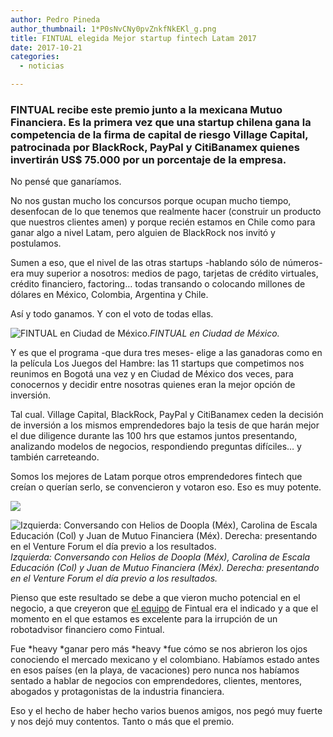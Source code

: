 ```yaml
---
author: Pedro Pineda
author_thumbnail: 1*P0sNvCNy0pvZnkfNkEKl_g.png
title: FINTUAL elegida Mejor startup fintech Latam 2017
date: 2017-10-21
categories:
  - noticias

---
```


### FINTUAL recibe este premio junto a la mexicana Mutuo Financiera. Es la primera vez que una startup chilena gana la competencia de la firma de capital de riesgo Village Capital, patrocinada por BlackRock, PayPal y CitiBanamex quienes invertirán US$ 75.000 por un porcentaje de la empresa.

No pensé que ganaríamos.

No nos gustan mucho los concursos porque ocupan mucho tiempo, desenfocan de lo que tenemos que realmente hacer (construir un producto que nuestros clientes amen) y porque recién estamos en Chile como para ganar algo a nivel Latam, pero alguien de BlackRock nos invitó y postulamos.

Sumen a eso, que el nivel de las otras startups -hablando sólo de números- era muy superior a nosotros: medios de pago, tarjetas de crédito virtuales, crédito financiero, factoring… todas transando o colocando millones de dólares en México, Colombia, Argentina y Chile.

Así y todo ganamos. Y con el voto de todas ellas.

![FINTUAL en Ciudad de México.](https://cdn-images-1.medium.com/max/9216/1*DiEgeiANzX6iXtG9MTQfvQ.jpeg)*FINTUAL en Ciudad de México.*

Y es que el programa -que dura tres meses- elige a las ganadoras como en la película Los Juegos del Hambre: las 11 startups que competimos nos reunimos en Bogotá una vez y en Ciudad de México dos veces, para conocernos y decidir entre nosotras quienes eran la mejor opción de inversión.

Tal cual. Village Capital, BlackRock, PayPal y CitiBanamex ceden la decisión de inversión a los mismos emprendedores bajo la tesis de que harán mejor el due diligence durante las 100 hrs que estamos juntos presentando, analizando modelos de negocios, respondiendo preguntas difíciles… y también carreteando.

Somos los mejores de Latam porque otros emprendedores fintech que creían o querían serlo, se convencieron y votaron eso. Eso es muy potente.

![](https://cdn-images-1.medium.com/max/2320/1*cVleWPtEIuILPSwXIKDDzw.jpeg)

![Izquierda: Conversando con Helios de Doopla (Méx), Carolina de Escala Educación (Col) y Juan de Mutuo Financiera (Méx). Derecha: presentando en el Venture Forum el día previo a los resultados.](https://cdn-images-1.medium.com/max/2320/1*1GFR3q026bV-SzPpFxBxKQ.jpeg)*Izquierda: Conversando con Helios de Doopla (Méx), Carolina de Escala Educación (Col) y Juan de Mutuo Financiera (Méx). Derecha: presentando en el Venture Forum el día previo a los resultados.*

Pienso que este resultado se debe a que vieron mucho potencial en el negocio, a que creyeron que [el equipo](https://fintual.cl/equipo) de Fintual era el indicado y a que el momento en el que estamos es excelente para la irrupción de un robotadvisor financiero como Fintual.

Fue *heavy *ganar pero más *heavy *fue cómo se nos abrieron los ojos conociendo el mercado mexicano y el colombiano. Habíamos estado antes en esos países (en la playa, de vacaciones) pero nunca nos habíamos sentado a hablar de negocios con emprendedores, clientes, mentores, abogados y protagonistas de la industria financiera.

Eso y el hecho de haber hecho varios buenos amigos, nos pegó muy fuerte y nos dejó muy contentos. Tanto o más que el premio.

